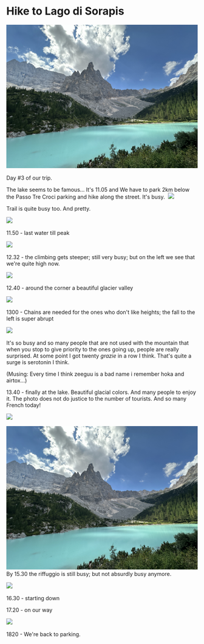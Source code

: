 # Hike to Lago di Sorapis 

  ![](attachments/lago-2.jpeg)

Day #3 of our trip. 
  

The lake seems to be famous... It's 11.05 and We have to park 2km below the Passo Tre Croci parking and hike along the street. It's busy. 
![](attachments/hike-start.png)
  


Trail is quite busy too. And pretty. 

![](attachments/busy-and-pretty.png)
  

  

11.50 - last water till peak

  ![](attachments/last-water.png)

  

  

12.32 - the climbing gets steeper; still very busy; but on the left we see that we're quite high now.

![](attachments/climbing-gets-steeper.png)
  

  

  

12.40 - around the corner a beautiful glacier valley

  
![](attachments/glacier-valley.png)
  

  

1300 - Chains are needed for the ones who don't like heights; the fall to the left is super abrupt

  
![](attachments/chains.png)
  

  

It's so busy and so many people that are not used with the mountain that when you stop to give priority to the ones going up, people are really surprised. At some point I got twenty *grazie* in a row I think. That's quite a surge is serotonin I think. 

  

(Musing: Every time I think zeeguu is a bad name i remember hoka and airtox...)

  

13.40 - finally at the lake. Beautiful glacial colors. And many people to enjoy it. The photo does not do justice to the number of tourists. And so many French today! 

  ![](attachments/lago-di-serapis.png)

![](attachments/lago-2.jpeg)
By 15.30 the riffuggio is still busy; but not absurdly busy anymore. 

  ![](attachments/rifuggio.png)

  
16.30 - starting down

17.20 - on our way

![](attachments/on-the-way-down.png)


1820 - We're back to parking.
